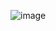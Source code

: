![image](https://github.com/companyakis/flutter-bootcamp/assets/77589867/1af8718a-8b92-495f-9e80-29fef6becbb1)
